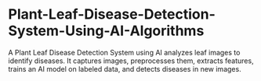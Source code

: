 # Plant-Leaf-Disease-Detection-System-Using-AI-Algorithms
A Plant Leaf Disease Detection System using AI analyzes leaf images to identify diseases. It captures images, preprocesses them, extracts features, trains an AI model on labeled data, and detects diseases in new images.
